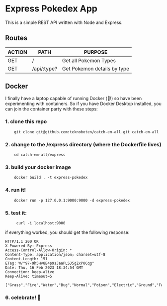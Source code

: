 # Express Pokedex App

This is a simple REST API written with Node and Express. 



## Routes
| ACTION | PATH | PURPOSE | 
| ------ | ---- | ------- |
|  GET   |  /  | Get all Pokemon Types |
|  GET   | /api/:type? | Get Pokemon details by type | 



## Docker
I finally have a laptop capable of running Docker (🎉!) so have been experimenting with containers. So if you have Docker Desktop installed, you can join the container party with these steps:



### 1. clone this repo
        git clone git@github.com:teknoboten/catch-em-all.git catch-em-all

### 2. change to the /express directory (where the Dockerfile lives)

        cd catch-em-all/express


### 3. build your docker image

        docker build . -t express-pokedex

### 4. run it!

        docker run -p 127.0.0.1:9000:9000 -d express-pokedex

### 5. test it:

         curl -i localhost:9000

if everything worked, you should get the following response:

```
HTTP/1.1 200 OK
X-Powered-By: Express
Access-Control-Allow-Origin: *
Content-Type: application/json; charset=utf-8
Content-Length: 151
ETag: W/"97-9h5Hv8B4p9sJaaPLSJ5gZxPOCqg"
Date: Thu, 16 Feb 2023 18:34:54 GMT
Connection: keep-alive
Keep-Alive: timeout=5

["Grass","Fire","Water","Bug","Normal","Poison","Electric","Ground","Fairy","Fighting","Psychic","Rock","Ghost","Ice","Dragon","Dark","Steel","Flying"]%  
```


### 6. celebrate! 🍰